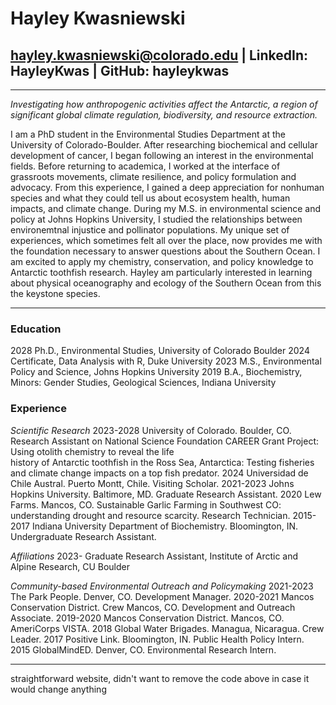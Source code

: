 # Hayley Kwasniewski
## hayley.kwasniewski@colorado.edu | LinkedIn: HayleyKwas | GitHub: hayleykwas
***
*Investigating how anthropogenic activities affect the Antarctic, a region of significant global climate regulation, biodiversity, and resource extraction.*

I am a PhD student in the Environmental Studies Department at the University of Colorado-Boulder. After researching biochemical and cellular development of cancer, I began following an interest in the environmental fields. Before returning to academica, I worked at the interface of grassroots movements, climate resilience, and policy formulation and advocacy. From this experience, I gained a deep appreciation for nonhuman species and what they could tell us about ecosystem health, human impacts, and climate change. During my M.S. in environmental science and policy at Johns Hopkins University, I studied the relationships between environemtnal injustice and pollinator populations. My unique set of experiences, which sometimes felt all over the place, now provides me with the foundation necessary to answer questions about the Southern Ocean. I am excited to apply my chemistry, conservation, and policy knowledge to Antarctic toothfish research. Hayley am particularly interested in learning about physical oceanography and ecology of the Southern Ocean from this the keystone species.

***
### Education
2028		Ph.D., Environmental Studies, University of Colorado Boulder
2024		Certificate, Data Analysis with R, Duke University
2023		M.S., Environmental Policy and Science, Johns Hopkins University
2019		B.A., Biochemistry, Minors: Gender Studies, Geological Sciences, Indiana University

### Experience
*Scientific Research*
2023-2028	  University of Colorado. Boulder, CO. Research Assistant on National Science Foundation CAREER Grant Project: Using otolith chemistry to reveal the life       
            history of Antarctic toothfish in the Ross Sea, Antarctica: Testing fisheries and climate change impacts on a top fish predator. 
2024	      Universidad de Chile Austral. Puerto Montt, Chile. Visiting Scholar.
2021-2023   Johns Hopkins University. Baltimore, MD. Graduate Research Assistant. 
2020	      Lew Farms. Mancos, CO. Sustainable Garlic Farming in Southwest CO: understanding drought and resource scarcity. Research Technician.
2015-2017	  Indiana University Department of Biochemistry. Bloomington, IN. Undergraduate Research Assistant.

*Affiliations*
2023-	      Graduate Research Assistant, Institute of Arctic and Alpine Research, CU Boulder

*Community-based Environmental Outreach and Policymaking*
2021-2023	  The Park People. Denver, CO. Development Manager.
2020-2021	  Mancos Conservation District. Crew Mancos, CO. Development and Outreach Associate.
2019-2020	  Mancos Conservation District. Mancos, CO. AmeriCorps VISTA.
2018		    Global Water Brigades. Managua, Nicaragua. Crew Leader. 
2017	      Positive Link. Bloomington, IN. Public Health Policy Intern.
2015	      GlobalMindED. Denver, CO. Environmental Research Intern.

--------

straightforward website, didn't want to remove the code above in case it would change anything




